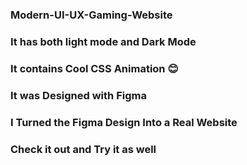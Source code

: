 ### Modern-UI-UX-Gaming-Website
### It has both light mode and Dark Mode
### It contains Cool CSS Animation 😊
### It was Designed with Figma
### I Turned the Figma Design Into a Real Website
### Check it out and Try it as well
